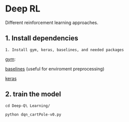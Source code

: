 # Deep RL
Different reinforcement learning approaches.

## 1. Install dependencies
    1. Install gym, keras, baselines, and needed packages
[gym](https://github.com/openai/gym):
    
[baselines](https://github.com/openai/baselines) (useful for enviroment preprocessing)

[keras](https://keras.io/)

## 2. train the model
```
cd Deep-Q\ Learning/
```
```
python dqn_cartPole-v0.py
```
    
